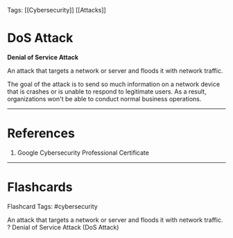 Tags: [[Cybersecurity]] [[Attacks]]
# DoS Attack

**Denial of Service Attack**

An attack that targets a network or server and floods it with network traffic.

The goal of the attack is to send so much information on a network device that is crashes or is unable to respond to legitimate users. As a result, organizations won't be able to conduct normal business operations.

---
# References

1. Google Cybersecurity Professional Certificate

---
# Flashcards

Flashcard Tags: #cybersecurity 

An attack that targets a network or server and floods it with network traffic.
?
Denial of Service Attack (DoS Attack)